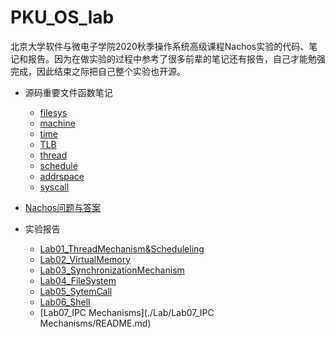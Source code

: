 # PKU_OS_lab
北京大学软件与微电子学院2020秋季操作系统高级课程Nachos实验的代码、笔记和报告。因为在做实验的过程中参考了很多前辈的笔记还有报告，自己才能勉强完成，因此结束之际把自己整个实验也开源。
- 源码重要文件函数笔记
  - [filesys](./Notes/code/filesys/filesys.md)
  - [machine](./Notes/code/machine/machine.md)
  - [time](./Notes/code/machine/time.md)
  - [TLB](./Notes/code/machine/tlbnote.md)
  - [thread](./Notes/code/threads/thread.md)
  - [schedule](./Notes/code/threads/scheduler.md)
  - [addrspace](./Notes/code/userprog/addrspace.md)
  - [syscall](./Notes/code/userprog/syscall.md)
- [Nachos问题与答案](./Notes/Nachos问题与答案.md)
  
- 实验报告
  - [Lab01_ThreadMechanism&Scheduleling](./Lab/Lab01_ThreadMechanism&Scheduleling/README.md)
  - [Lab02_VirtualMemory](./Lab/Lab02_VirtualMemory/README.md)
  - [Lab03_SynchronizationMechanism](./Lab/Lab03_SynchronizationMechanism/README.md)
  - [Lab04_FileSystem](./Lab/Lab04_FileSystem/README.md)
  - [Lab05_SytemCall](./Lab/Lab05_SystemCall/README.md)
  - [Lab06_Shell](./Lab/Lab06_Shell/README.md) 
  - [Lab07_IPC Mechanisms](./Lab/Lab07_IPC Mechanisms/README.md)
  

